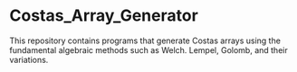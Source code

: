 # Costas_Array_Generator
This repository contains programs that generate Costas arrays using the fundamental algebraic methods such as Welch. Lempel, Golomb, and their variations.
